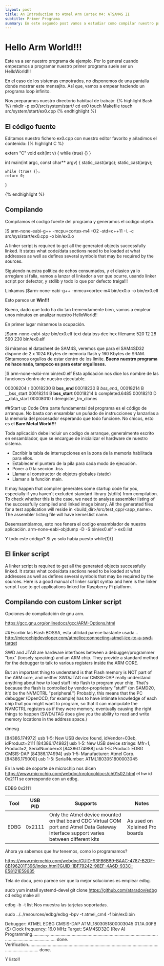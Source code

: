 ```yaml
---
layout: post
title: An Introduction to Atmel Arm Cortex M4: ATSAM4S II
subtitle: Primer Programa
summary: En este segundo post vamos a estudiar como compilar nuestro primer programa.
---
```

# Hello Arm World!!!
Este va a ser nuestro programa de ejemplo. Por lo general cuando empezamos a programar nuestro primer programa suele ser un HelloWorld!!!

En el caso de los sistemas empotrados, no disponemos de una pantalla donde mostrar este mensajito. Así que, vamos a empear haciendo un programa loop infinito.


Nos preparamos nuestro directorio habitual de trabajo:
{% highlight Bash %}
mkdir -p ex0/src/system/start/
cd ex0
touch Makefile
touch src/system/start/ex0.cpp
{% endhighlight %}

## El código fuente
Editamos nuestro fichero ex0.cpp con nuestro editor favorito y añadimos el contenido:
{% highlight C %}

extern "C" 
void exit(int v)
{
    while (true) {}
}

int main(int argc, const char** argv)
{
    static_cast<void>(argc);
    static_cast<void>(argv);

    while (true) {};
    return 0;
}

{% endhighlight %}

## Compilando
Compilamos el codigo fuente del programa y generamos el codigo objeto.

]$ arm-none-eabi-g++ -mcpu=cortex-m4 -O2 -std=c++11 -I. -c src/sys/start/ex0.cpp -o bin/ex0.o

A linker script is required to get all the generated objects successfully linked. It states what code/data sections need to be loaded at what addresses as well as defines several symbols that may be required by the sources. 

Siguiendo nuestra politica de echos consumados, y el clasico ya lo arreglare si falla, vamos a lanzar el linkador a ver que ocurre, usando linker script por defector, y stdlib y todo lo que por defecto traiga!!!

Linkamos
]$arm-none-eabi-g++ -mmcu=cortex-m4 bin/ex0.o -o bin/ex0.elf

Esto parece un **Win!!!** 

Bueno, dado que todo ha dio tan tremendamente bien, vamos a emplear unos minutos en analizar nuestro HelloWorld!! 

En primer lugar miranmos la ocupación. 

]$arm-none-eabi-size bin/ex0.elf 
   text	   data	    bss	    dec	    hex	filename
    520	     12	     28	    560	    230	bin/ex0.elf

Si miramos el datasheet de SAM4S, veremos que para el SAM4SD32 dispone de 2 x 1024 Kbytes de memoria flash y 160 Kbytes de SRAM. Sintamonos orgullos de estar dentro de los limite. __Bueno nuestro programa no hace nada, tampoco es para estar orgullosos.__

]$ arm-none-eabi-nm bin/ex0.elf 
Esta aplicación nos dice los nombre de las funciones dentro de nuestro ejecutable.

00008204 r 
00018230 B __bss_end__
00018230 B _bss_end__
00018214 B __bss_start
00018214 B __bss_start__
00018214 b completed.6485
00018210 D __data_start
00008010 t deregister_tm_clones


##Start up Code
Otra parte fundamental del programa es el código de arranque. No basta con ensamblar un puñado de instrucciones y lanzarlas a la memoria del procesador esperando que todo funcione. No chicos, esto es el __Bare Metal World!!!__

Toda aplicación debe incluir un codigo de arranque, generalmente escrito en ensamblador, que se encargue de inicializar el hardware de nuestro sistema.
- Escribir la tabla de interrupciones en la zona de la memoria habilitada para ellos.
- Establecer el puntero de la pila para cada modo de ejecución.
- Poner a 0 la seccion .bss
- Llamar al constructor de objetos globales (static)
- Llamar a la función main.

It may happen that compiler generates some startup code for you, especially if you haven't excluded standard library (stdlib) from compilation. To check whether this is the case, we need to analyse assembler listing of the successfully compiled and linked image binary. All the generated files for a test application will reside in <build_dir>/src/test_cpp/<app_name>. The assembler listing file will have kernel.list name.

Desemsamblamos, esto nos fenera el codigo ensamblador de nuestra aplicación.
arm-none-eabi-objdump -D -S bin/ex0.elf > ex0.list

Y todo este código? Si yo solo habia puesto
while(1){}

## El linker script
A linker script is required to get all the generated objects successfully linked. It states what code/data sections need to be loaded at what addresses as well as defines several symbols that may be required by the sources. Here is a good manual of linker script syntax and here is the linker script I use to get applications linked for Raspberry Pi platform.

## Compilando con custom Linker script
Opciones de compiladción de gnu arm.

https://gcc.gnu.org/onlinedocs/gcc/ARM-Options.html


##Escribir las Flash
BOSSA, esta utilidad parece bastante usada...
http://microchipdeveloper.com/atmelice:connecting-atmel-ice-to-a-swd-target

SWD and JTAG are hardware interfaces between a debugger/programmer "box" (loosely speaking) and an ARM chip.   They provide a standard method for the debugger to talk to various registers inside the ARM CORE.

But an important thing to understand is that Flash memory is NOT part of the ARM core, and neither SWD/JTAG nor CMSIS-DAP really understand anything about how to load stuff into flash to program your chip.  That's because the flash is controlled by vendor-proprietary "stuff" (on SAMD20, it'd be the NVMCTRL "peripheral.")  Probably, this means that the PC debugger (OpenOCD, for example) has to have intimate knowledge of each chip that you might want to program, so that it can manipulate the NVMCTRL registers as if they were memory, eventually causing the right things to happen (SWD/JTAG does give you the ability to read and write memory locations in the address space.)  

dmesg 

[84386.174972] usb 1-5: New USB device found, idVendor=03eb, idProduct=2111
[84386.174982] usb 1-5: New USB device strings: Mfr=1, Product=2, SerialNumber=3
[84386.174988] usb 1-5: Product: EDBG CMSIS-DAP
[84386.174994] usb 1-5: Manufacturer: Atmel Corp.
[84386.175000] usb 1-5: SerialNumber: ATML1803051800003045

En la web de soporte de microchip nos dicen 
https://www.microchip.com/webdoc/protocoldocs/ch01s02.html
el hw id 0x2111 se corresponde con un edbg.

EDBG	0x2111	

| Tool | USB PID | Supports | Notes |
|------|---------|----------|--------|
| EDBG | 0x2111  | Only the Atmel device mounted on that board  CDC Virtual COM port and Atmel Data Gateway Interface support varies between different kits | As used on Xplained Pro boards |

Ahora ya sabemos que hw tenemos, como lo programamos?

https://www.microchip.com/webdoc/GUID-93FB6B89-BAAC-4787-B2DF-8B196201F396/index.html?GUID-1BF79242-98EF-4A6D-933C-E58121E59635

Tela de docu, pero parece ser que la mejor soluciones es emplear edbg.

sudo yum install systemd-devel
git clone https://github.com/ataradov/edbg
cd edbg
make all

edbg -b -t list
Nos muestra las tarjetas soportadas.

sudo ../../resources/edbg/edbg -bpv -t atmel_cm4 -f bin/ex0.bin

Debugger: ATMEL EDBG CMSIS-DAP ATML1803051800003045 01.1A.00FB (S)
Clock frequency: 16.0 MHz
Target: SAM4SD32C (Rev A)
Programming............,.................................................................................................................................. done.
Verification..................................................................................................................................... done.

Y listo!!
